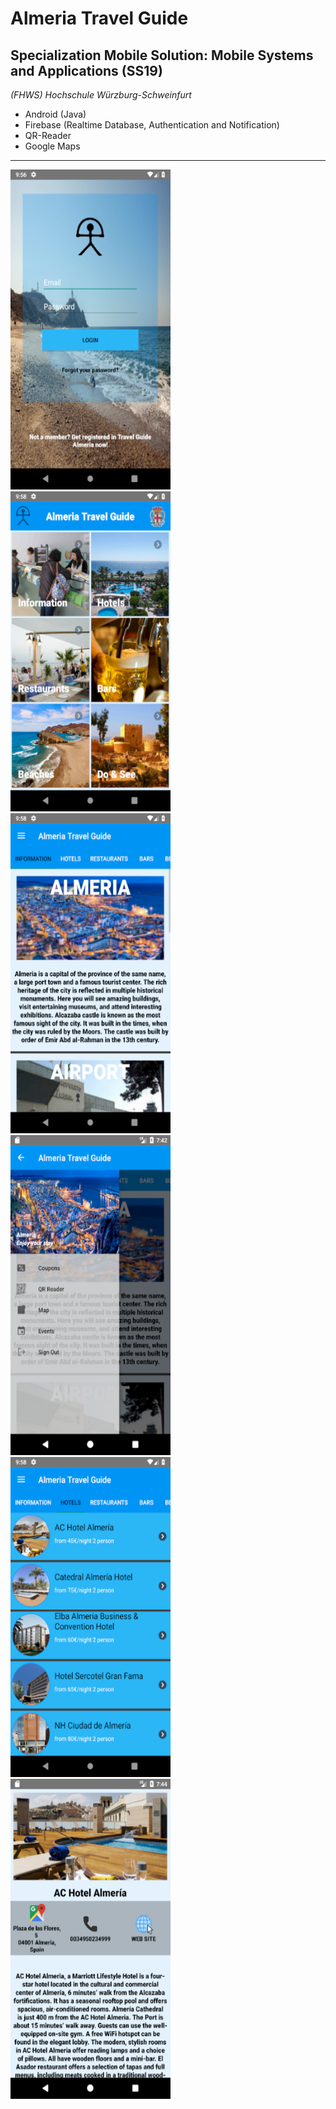 # Almeria Travel Guide 
 ##  Specialization Mobile Solution: Mobile Systems and Applications (SS19)

*(FHWS) Hochschule Würzburg-Schweinfurt*
* Android (Java)
* Firebase (Realtime Database, Authentication and Notification)
* QR-Reader
* Google Maps
____________
<img src="https://github.com/Tuv01/TravelGuideAlmeria/blob/master/2019-04-12_21h56_17.png" width="256" height="512"> <img src="https://github.com/Tuv01/TravelGuideAlmeria/blob/master/2019-04-12_21h58_40.png" width="256" height="512"> <img src="https://github.com/Tuv01/TravelGuideAlmeria/blob/master/2019-04-12_21h58_47.png" width="256" height="512"> <img src="https://github.com/Tuv01/TravelGuideAlmeria/blob/master/2019-05-12_19h43_00.png" width="256" height="512"> <img src="https://github.com/Tuv01/TravelGuideAlmeria/blob/master/2019-04-12_21h58_55.png" width="256" height="512"> <img src="https://github.com/Tuv01/TravelGuideAlmeria/blob/master/2019-05-12_19h44_36.png" width="256" height="512">
